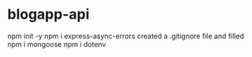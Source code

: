 # blogapp-api

npm init -y
npm i express-async-errors
created a .gitignore file and filled 
npm i mongoose
npm i dotenv